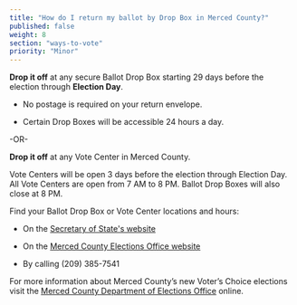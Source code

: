 ```yaml
---
title: "How do I return my ballot by Drop Box in Merced County?"
published: false
weight: 8
section: "ways-to-vote"
priority: "Minor"
---
```


**Drop it off** at any secure Ballot Drop Box starting 29 days before the election through **Election Day**.

- No postage is required on your return envelope.  

- Certain Drop Boxes will be accessible 24 hours a day.        

-OR-

**Drop it off** at any Vote Center in Merced County.   

Vote Centers will be open 3 days before the election through Election Day. All Vote Centers are open from 7 AM to 8 PM. Ballot Drop Boxes will also close at 8 PM. 

Find your Ballot Drop Box or Vote Center locations and hours:  

- On the [Secretary of State's website](https://caearlyvoting.sos.ca.gov/) 

- On the [Merced County Elections Office website](https://www.co.merced.ca.us/DocumentCenter/View/27776/Voting-Assistance-Centers-and-Drop-Boxes?bidId=)   

- By calling (209) 385-7541 

For more information about Merced County’s new Voter’s Choice elections visit the [Merced County Department of Elections Office](https://www.co.merced.ca.us/2379/Elections) online.

